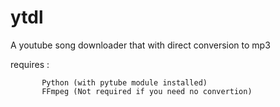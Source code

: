 # ytdl
A youtube song downloader that with direct conversion to mp3

requires :

           Python (with pytube module installed)
           FFmpeg (Not required if you need no convertion)

